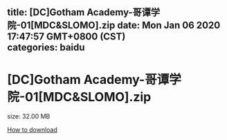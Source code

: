 
title: [DC]Gotham Academy-哥谭学院-01[MDC&SLOMO].zip
date: Mon Jan 06 2020 17:47:57 GMT+0800 (CST)    
categories: baidu
---

# [DC]Gotham Academy-哥谭学院-01[MDC&SLOMO].zip
size: 32.00 MB
 
 

[How to download](https://bpcam.bemobtrk.com/go/2ceec3aa-1ca2-46d6-b9ff-aaa5c184517c?jno=5452)